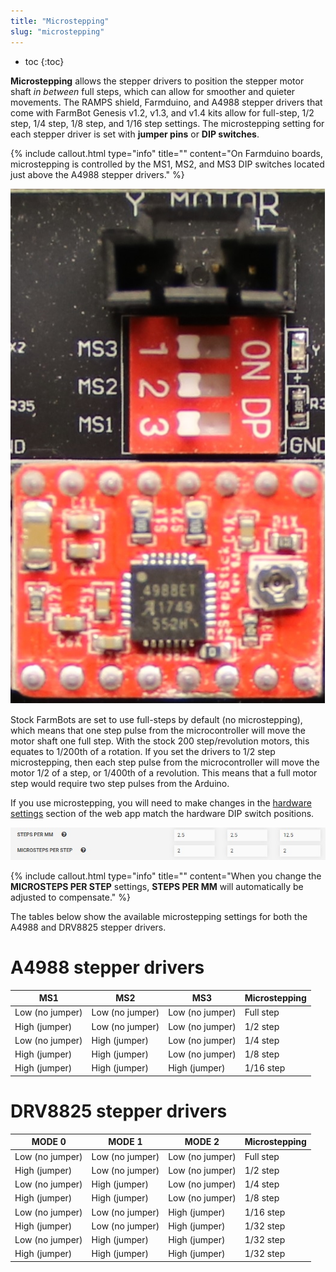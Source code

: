 ```yaml
---
title: "Microstepping"
slug: "microstepping"
---
```


* toc
{:toc}

**Microstepping** allows the stepper drivers to position the stepper motor shaft *in between* full steps, which can allow for smoother and quieter movements. The RAMPS shield, Farmduino, and A4988 stepper drivers that come with FarmBot Genesis v1.2, v1.3, and v1.4 kits allow for full-step, 1/2 step, 1/4 step, 1/8 step, and 1/16 step settings. The microstepping setting for each stepper driver is set with **jumper pins** or **DIP switches**.

{%
include callout.html
type="info"
title=""
content="On Farmduino boards, microstepping is controlled by the MS1, MS2, and MS3 DIP switches located just above the A4988 stepper drivers."
%}



![MICRO_STEP.jpg](MICRO_STEP.jpg)

Stock FarmBots are set to use full-steps by default (no microstepping), which means that one step pulse from the microcontroller will move the motor shaft one full step. With the stock 200 step/revolution motors, this equates to 1/200th of a rotation. If you set the drivers to 1/2 step microstepping, then each step pulse from the microcontroller will move the motor 1/2 of a step, or 1/400th of a revolution. This means that a full motor step would require two step pulses from the Arduino.

If you use microstepping, you will need to make changes in the [hardware settings](../../Web-App/device/hardware-settings.md) section of the web app match the hardware DIP switch positions.

![MICRO_STEP_SETTINGS.jpg](MICRO_STEP_SETTINGS.jpg)



{%
include callout.html
type="info"
title=""
content="When you change the **MICROSTEPS PER STEP** settings, **STEPS PER MM** will automatically be adjusted to compensate."
%}

The tables below show the available microstepping settings for both the A4988 and DRV8825 stepper drivers.

# A4988 stepper drivers

|MS1                           |MS2                           |MS3                           |Microstepping                 |
|------------------------------|------------------------------|------------------------------|------------------------------|
|Low (no jumper)               |Low (no jumper)               |Low (no jumper)               |Full step
|High (jumper)                 |Low (no jumper)               |Low (no jumper)               |1/2 step
|Low (no jumper)               |High (jumper)                 |Low (no jumper)               |1/4 step
|High (jumper)                 |High (jumper)                 |Low (no jumper)               |1/8 step
|High (jumper)                 |High (jumper)                 |High (jumper)                 |1/16 step

# DRV8825 stepper drivers

|MODE 0                        |MODE 1                        |MODE 2                        |Microstepping                 |
|------------------------------|------------------------------|------------------------------|------------------------------|
|Low (no jumper)               |Low (no jumper)               |Low (no jumper)               |Full step
|High (jumper)                 |Low (no jumper)               |Low (no jumper)               |1/2 step
|Low (no jumper)               |High (jumper)                 |Low (no jumper)               |1/4 step
|High (jumper)                 |High (jumper)                 |Low (no jumper)               |1/8 step
|Low (no jumper)               |Low (no jumper)               |High (jumper)                 |1/16 step
|High (jumper)                 |Low (no jumper)               |High (jumper)                 |1/32 step
|Low (no jumper)               |High (jumper)                 |High (jumper)                 |1/32 step
|High (jumper)                 |High (jumper)                 |High (jumper)                 |1/32 step

